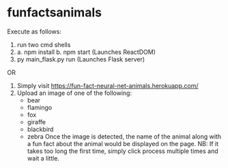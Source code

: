 # funfactsanimals
Execute as follows:
1. run two cmd shells
2. a. npm install
   b. npm start (Launches ReactDOM)
3. py main_flask.py run (Launches Flask server)

OR
1. Simply visit https://fun-fact-neural-net-animals.herokuapp.com/ 
2. Upload an image of one of the following:
   - bear
   - flamingo
   - fox
   - giraffe
   - blackbird
   - zebra
Once the image is detected, the name of the animal along with a fun fact about the animal would be displayed on the page.
NB: If it takes too long the first time, simply click process multiple times and wait a little.
